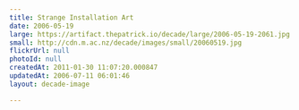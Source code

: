 ```yaml
---
title: Strange Installation Art
date: 2006-05-19
large: https://artifact.thepatrick.io/decade/large/2006-05-19-2061.jpg
small: http://cdn.m.ac.nz/decade/images/small/20060519.jpg
flickrUrl: null
photoId: null
createdAt: 2011-01-30 11:07:20.000847
updatedAt: 2006-07-11 06:01:46
layout: decade-image

---
```


